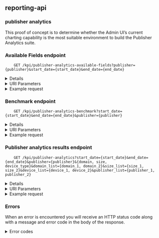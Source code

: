 
## reporting-api
### publisher analytics
This proof of concept is to determine whether the Admin UI’s current charting capability is the most suitable environment to build the Publisher Analytics suite.


### Available Fields endpoint

```shell
    GET /kpi/publisher-analytics-available-fields?publisher={publisher}&start_date={start_date}&end_date={end_date}
```

<details/>
<summary/>Details</summary>
Endpoint returns a json object containing arrays of available device_type, demoin, partner, size for a given publisher for a given time interval.

```shell
{
  "device_type": [],
  "domain": [],
  "partner": [],
  "size": []
}
```
</details>

<details/>
<summary/>URI Parameters</summary>

    parameter | parameter_type | parameter_description
    ------------ | ------------- | -------------
    publisher | **string** (required) | one of the available publishers: *guardian, news-uk, telegraph, reach, the-stylist-group, ozone*, ozone means selecting all available publishers
    start_date | **string** (required) |  starting date in YYYY-MM-DD format
    end_date | **string** (required) |  end date in YYYY-MM-DD format

</details>


<details/>
<summary/>Example request</summary>

```shell
GET /kpi/publisher-analytics-available-fields?publisher=telegraph&start_date=2019-12-10&end_date=2019-12-11

{
  "device_type": [
      "Computer",
      "Mobile",
      "Tablet",
      "Game console",
      "Digital media receiver"
  ],
  "domain": [
      "telegraph.co.uk"
  ],
  "partner": [
      "appnexus",
      "openx",
      "beeswax",
      "rubicon",
      "pubmatic"
  ],
  "size": [
      "728x90",
      "300x250",
      "970x250",
      "320x50",
      "300x600",
      "300x50"
  ]
}
```

</details>


### Benchmark endpoint

```shell
    GET /kpi/publisher-analytics-benchmark?start_date={start_date}&end_date={end_date}&publisher={publisher}
```

<details/>
<summary/>Details</summary>
Endpoint returns a json table containing the following tables: partners, revenue, benchmark for a given publisher for a given time period.

  1. "revenue" column is meant to show the % of revenue given ad partner constitutes for the chosen publisher
  2. "benchmark" column shows the % of revenue given ad partner constitutes across all publishers

```shell
[
    [
        "partner_1",
        revenue,
        benchmark
    ],
    [
        "partner_2",
        revenue,
        benchmark
    ],
    [
        "partner_3",
        revenue,
        benchmark
    ]
]
```
</details>

<details/>
<summary/>URI Parameters</summary>

    parameter | parameter_type | parameter_description
    ------------ | ------------- | -------------
    publisher | **string** (required) | one of the available publishers: *guardian, news-uk, telegraph, reach, the-stylist-group, ozone*, ozone means selecting all available publishers
    start_date | **string** (required) |  starting date in YYYY-MM-DD format
    end_date | **string** (required) |  end date in YYYY-MM-DD format

</details>


<details/>
<summary/>Example request</summary>

```shell
GET /kpi/publisher-analytics-benchmark?start_date=2019-11-16&end_date=2019-11-17&publisher=telegraph

[
    [
        "appnexus",
        49.439131586213506,
        46.868344046578706
    ],
    [
        "beeswax",
        40.6894085110077,
        11.770534879906727
    ],
    [
        "openx",
        8.616146929082245,
        18.2159087671419
    ],
    [
        "rubicon",
        1.2553129736965587,
        4.978539603600537
    ]
]
```

</details>

### Publisher analytics results endpoint

```shell
    GET /kpi/publisher-analytics?start_date={start_date}&end_date={end_date}&publisher={publisher}&{domain, size, device_type}&domain_list={domain_1, domain_2}&size_list={size_1, size_2}&device_list={device_1, device_2}&publisher_list={publisher_1, publisher_2}
```

<details/>
<summary/>Details</summary>
Endpoint returns a json table containing tables containing date, partner, domain, size, device_type, revenue for a given publisher for a given time interval based on selected filters

```shell
[
    [
        date,
        partner,
        domain,
        size,
        device,
        revenue
    ],
    ...
]
```
</details>

<details/>
<summary/>URI Parameters</summary>

    parameter | parameter_type | parameter_description
    ------------ | ------------- | -------------
    publisher | **string** (required) | one of the available publishers: *guardian, news-uk, telegraph, reach, the-stylist-group, ozone*, ozone means selecting all available publishers
    start_date | **string** (required) |  starting date in YYYY-MM-DD format
    end_date | **string** (required) |  end date in YYYY-MM-DD format
    domain, size, device_type | **string** (optional) |  used to specify additional fields
    domain_list, size_list, device_list, publisher_list | **string** (optional) | used to specify additional filters, names specified in the database, for example: "Guardian", "300x250"  

</details>


<details/>
<summary/>Example request</summary>

```shell
GET /kpi/publisher-analytics?start_date=2019-11-16&end_date=2019-11-17&publisher=ozone&device_type=Computer&publisher_list=Guardian,Telegraph

[
    [
        "2019-11-17",
        "pubmatic",
        "Computer",
        509.6204058589993
    ],
    [
        "2019-11-17",
        "pubmatic",
        "Digital media receiver",
        0.07737414499999999
    ],
    [
        "2019-11-17",
        "pubmatic",
        "Game console",
        0.4653749760000001
    ],
    [
        "2019-11-17",
        "pubmatic",
        "Mobile",
        2042.1119873690018
    ],
    [
        "2019-11-17",
        "pubmatic",
        "Tablet",
        352.32040177699974
    ],
    [
        "2019-11-17",
        "pubmatic",
        "Unknown",
        0.030084411
    ],
    [
        "2019-11-17",
        "rubicon",
        "Computer",
        164.47206542200007
    ],
    [
        "2019-11-17",
        "rubicon",
        "Digital media receiver",
        0.018821839000000003
    ],
    [
        "2019-11-17",
        "rubicon",
        "Game console",
        0.035865981
    ],
    [
        "2019-11-17",
        "rubicon",
        "Mobile",
        1236.6861955310017
    ],
    [
        "2019-11-17",
        "rubicon",
        "Tablet",
        77.79448947999998
    ],
...
]
```

</details>

### Errors
When an error is encountered you will receive an HTTP status code along with a message and error code in the body of the response.

<details/>
<summary/>Error codes</summary>

Status Code | error | error_description
------------ | ------------- | -------------
400 | Incorrect publisher parameter value | There is no such publisher
400 | Incorrect date format. It should be in YYYY-MM-DD format | Incorrectly formatted date
500 | An error occurred during a request. | Internal Server Error – There was a problem with the API host server. Try again later.

</details>
